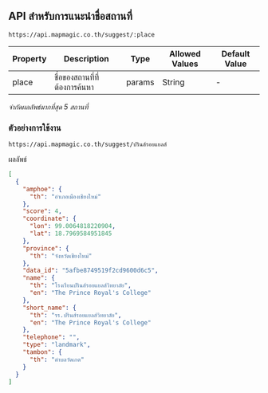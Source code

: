 ## API สำหรับการแนะนำชื่อสถานที่
`https://api.mapmagic.co.th/suggest/:place`

| Property | Description | Type | Allowed Values | Default Value |
|----------|-------------|------|-------------| ------- |
| place | ชื่อของสถานที่ที่ต้องการค้นหา | params | String | - |

*จำกัดผลลัพธ์มากที่สุด 5 สถานที่*

### ตัวอย่างการใช้งาน
`https://api.mapmagic.co.th/suggest/ปรินส์รอยแยลส์`

ผลลัพธ์

```JSON
[
  {
    "amphoe": {
      "th": "อำเภอเมืองเชียงใหม่"
    },
    "score": 4,
    "coordinate": {
      "lon": 99.0064818220904,
      "lat": 18.7969584951845
    },
    "province": {
      "th": "จังหวัดเชียงใหม่"
    },
    "data_id": "5afbe8749519f2cd9600d6c5",
    "name": {
      "th": "โรงเรียนปรินส์รอยแยลส์วิทยาลัย",
      "en": "The Prince Royal's College"
    },
    "short_name": {
      "th": "รร.ปรินส์รอยแยลส์วิทยาลัย",
      "en": "The Prince Royal's College"
    },
    "telephone": "",
    "type": "landmark",
    "tambon": {
      "th": "ตำบลวัดเกต"
    }
  }
]
```